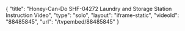 {
    "title": "Honey-Can-Do SHF-04272 Laundry and Storage Station Instruction Video",
    "type": "solo",
    "layout": "iframe-static",
    "videoId": "88485845",
    "url": "\/tvpembed\/88485845"
}